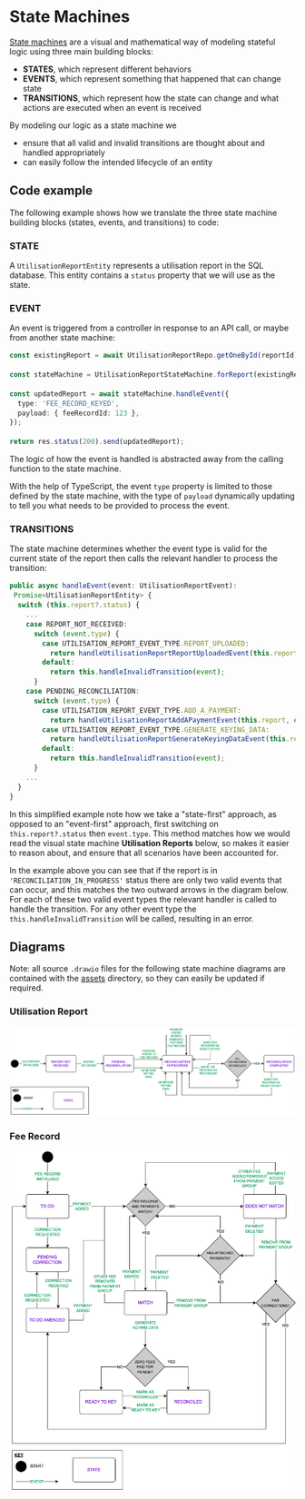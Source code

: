 # State Machines

[State machines](https://en.wikipedia.org/wiki/Finite-state_machine) are a
visual and mathematical way of modeling stateful logic using three main
building blocks:

- **STATES**, which represent different behaviors
- **EVENTS**, which represent something that happened that can change state
- **TRANSITIONS**, which represent how the state can change and what actions
  are executed when an event is received

By modeling our logic as a state machine we

- ensure that all valid and invalid transitions are thought about and handled
  appropriately
- can easily follow the intended lifecycle of an entity

## Code example

The following example shows how we translate the three state machine building
blocks (states, events, and transitions) to code:

### STATE

A `UtilisationReportEntity` represents a utilisation report in the SQL
database. This entity contains a `status` property that we will use as the
state.

### EVENT

An event is triggered from a controller in response to an API call, or maybe
from another state machine:

```typescript
const existingReport = await UtilisationReportRepo.getOneById(reportId);

const stateMachine = UtilisationReportStateMachine.forReport(existingReport);

const updatedReport = await stateMachine.handleEvent({
  type: 'FEE_RECORD_KEYED',
  payload: { feeRecordId: 123 },
});

return res.status(200).send(updatedReport);
```

The logic of how the event is handled is abstracted away from the calling
function to the state machine.

With the help of TypeScript, the event `type` property is limited to those
defined by the state machine, with the type of `payload` dynamically updating
to tell you what needs to be provided to process the event.

### TRANSITIONS

The state machine determines whether the event type is valid for the current
state of the report then calls the relevant handler to process the transition:

```typescript
public async handleEvent(event: UtilisationReportEvent):
 Promise<UtilisationReportEntity> {
  switch (this.report?.status) {
    ...
    case REPORT_NOT_RECEIVED:
      switch (event.type) {
        case UTILISATION_REPORT_EVENT_TYPE.REPORT_UPLOADED:
          return handleUtilisationReportReportUploadedEvent(this.report, event.payload);
        default:
          return this.handleInvalidTransition(event);
      }
    case PENDING_RECONCILIATION:
      switch (event.type) {
        case UTILISATION_REPORT_EVENT_TYPE.ADD_A_PAYMENT:
          return handleUtilisationReportAddAPaymentEvent(this.report, event.payload);
        case UTILISATION_REPORT_EVENT_TYPE.GENERATE_KEYING_DATA:
          return handleUtilisationReportGenerateKeyingDataEvent(this.report, event.payload);
        default:
          return this.handleInvalidTransition(event);
      }
    ...
  }
}
```

In this simplified example note how we take a "state-first" approach, as
opposed to an "event-first" approach, first switching on `this.report?.status`
then `event.type`. This method matches how we would read the visual state
machine **Utilisation Reports** below, so makes it
easier to reason about, and ensure that all scenarios have been accounted for.

In the example above you can see that if the report is in
`'RECONCILIATION_IN_PROGRESS'` status there are only two valid events that can
occur, and this matches the two outward arrows in the diagram below. For each
of these two valid event types the relevant handler is called to handle the
transition. For any other event type the `this.handleInvalidTransition` will be
called, resulting in an error.

## Diagrams

Note: all source `.drawio` files for the following state machine diagrams are
contained with the [assets](./assets) directory, so they can easily be updated
if required.

### Utilisation Report

![utilisation report state machine](./assets/utilisation-report-state-machine.png)

### Fee Record

![fee record state machine](./assets/fee-record-state-machine.png)
